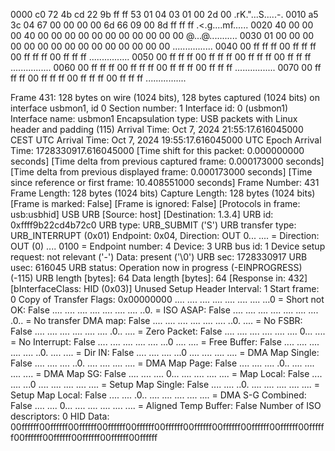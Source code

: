 0000   c0 72 4b cd 22 9b ff ff 53 01 04 03 01 00 2d 00   .rK."...S.....-.
0010   a5 3c 04 67 00 00 00 00 6d 66 09 00 8d ff ff ff   .<.g....mf......
0020   40 00 00 00 40 00 00 00 00 00 00 00 00 00 00 00   @...@...........
0030   01 00 00 00 00 00 00 00 00 00 00 00 00 00 00 00   ................
0040   00 ff ff ff 00 ff ff ff 00 ff ff ff 00 ff ff ff   ................
0050   00 ff ff ff 00 ff ff ff 00 ff ff ff 00 ff ff ff   ................
0060   00 ff ff ff 00 ff ff ff 00 ff ff ff 00 ff ff ff   ................
0070   00 ff ff ff 00 ff ff ff 00 ff ff ff 00 ff ff ff   ................


Frame 431: 128 bytes on wire (1024 bits), 128 bytes captured (1024 bits) on interface usbmon1, id 0
    Section number: 1
    Interface id: 0 (usbmon1)
        Interface name: usbmon1
    Encapsulation type: USB packets with Linux header and padding (115)
    Arrival Time: Oct  7, 2024 21:55:17.616045000 CEST
    UTC Arrival Time: Oct  7, 2024 19:55:17.616045000 UTC
    Epoch Arrival Time: 1728330917.616045000
    [Time shift for this packet: 0.000000000 seconds]
    [Time delta from previous captured frame: 0.000173000 seconds]
    [Time delta from previous displayed frame: 0.000173000 seconds]
    [Time since reference or first frame: 10.408551000 seconds]
    Frame Number: 431
    Frame Length: 128 bytes (1024 bits)
    Capture Length: 128 bytes (1024 bits)
    [Frame is marked: False]
    [Frame is ignored: False]
    [Protocols in frame: usb:usbhid]
USB URB
    [Source: host]
    [Destination: 1.3.4]
    URB id: 0xffff9b22cd4b72c0
    URB type: URB_SUBMIT ('S')
    URB transfer type: URB_INTERRUPT (0x01)
    Endpoint: 0x04, Direction: OUT
        0... .... = Direction: OUT (0)
        .... 0100 = Endpoint number: 4
    Device: 3
    URB bus id: 1
    Device setup request: not relevant ('-')
    Data: present ('\0')
    URB sec: 1728330917
    URB usec: 616045
    URB status: Operation now in progress (-EINPROGRESS) (-115)
    URB length [bytes]: 64
    Data length [bytes]: 64
    [Response in: 432]
    [bInterfaceClass: HID (0x03)]
    Unused Setup Header
    Interval: 1
    Start frame: 0
    Copy of Transfer Flags: 0x00000000
        .... .... .... .... .... .... .... ...0 = Short not OK: False
        .... .... .... .... .... .... .... ..0. = ISO ASAP: False
        .... .... .... .... .... .... .... .0.. = No transfer DMA map: False
        .... .... .... .... .... .... ..0. .... = No FSBR: False
        .... .... .... .... .... .... .0.. .... = Zero Packet: False
        .... .... .... .... .... .... 0... .... = No Interrupt: False
        .... .... .... .... .... ...0 .... .... = Free Buffer: False
        .... .... .... .... .... ..0. .... .... = Dir IN: False
        .... .... .... ...0 .... .... .... .... = DMA Map Single: False
        .... .... .... ..0. .... .... .... .... = DMA Map Page: False
        .... .... .... .0.. .... .... .... .... = DMA Map SG: False
        .... .... .... 0... .... .... .... .... = Map Local: False
        .... .... ...0 .... .... .... .... .... = Setup Map Single: False
        .... .... ..0. .... .... .... .... .... = Setup Map Local: False
        .... .... .0.. .... .... .... .... .... = DMA S-G Combined: False
        .... .... 0... .... .... .... .... .... = Aligned Temp Buffer: False
    Number of ISO descriptors: 0
HID Data: 00ffffff00ffffff00ffffff00ffffff00ffffff00ffffff00ffffff00ffffff00ffffff00ffffff00ffffff00ffffff00ffffff00ffffff00ffffff00ffffff

